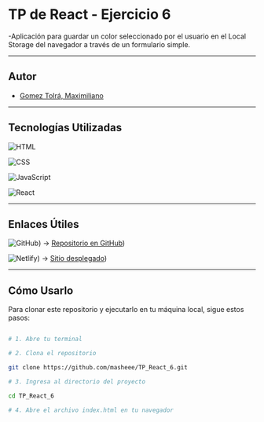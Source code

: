# TP de React - Ejercicio 6

-Aplicación para guardar un color seleccionado por el usuario en el Local Storage del navegador a través de un formulario simple.

---

## Autor  

- [Gomez Tolrá, Maximiliano](https://github.com/masheee)

---

## Tecnologías Utilizadas  

![HTML](https://img.shields.io/badge/HTML-5-6A0DAD?logo=html5&logoColor=white&style=for-the-badge)  

![CSS](https://img.shields.io/badge/CSS-3-6A0DAD?logo=css3&logoColor=white&style=for-the-badge)  

![JavaScript](https://img.shields.io/badge/JavaScript-ES6-6A0DAD?logo=javascript&logoColor=white&style=for-the-badge)  

![React](https://img.shields.io/badge/React-18-6A0DAD?logo=react&logoColor=white&style=for-the-badge)   

---

## Enlaces Útiles  

![GitHub](https://img.shields.io/badge/GitHub-Repo-6A0DAD?logo=github&logoColor=white&style=for-the-badge)) → [Repositorio en GitHub](https://github.com/masheee/TP_React_6))  

![Netlify](https://img.shields.io/badge/Netlify-Sitio-6A0DAD?logo=netlify&logoColor=white&style=for-the-badge)) → [Sitio desplegado](https://react-n6.netlify.app/))  

---

## Cómo Usarlo  

Para clonar este repositorio y ejecutarlo en tu máquina local, sigue estos pasos:  

```bash

# 1. Abre tu terminal

# 2. Clona el repositorio

git clone https://github.com/masheee/TP_React_6.git 

# 3. Ingresa al directorio del proyecto

cd TP_React_6

# 4. Abre el archivo index.html en tu navegador